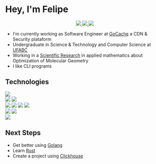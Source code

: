 # Hey, I'm Felipe

<p align="center">
    <a href="https://www.linkedin.com/in/felipe-fernandes-449b6219b/" target="_blank">
        <img src="https://img.shields.io/badge/LinkedIn-0077B5?style=for-the-badge&logo=linkedin&logoColor=white">
    </a>
    <a href="https://github.com/Mewbi" target="_blank">
        <img src="https://img.shields.io/badge/Github-181717?style=for-the-badge&logo=github&logoColor=white">
    </a>
    <a href="mailto:felipefernandesgsc@gmail.com" target="_blank">
        <img src="https://img.shields.io/badge/Gmail-D14836?style=for-the-badge&logo=gmail&logoColor=white">
    </a>
</p>

- I'm currently working as Software Engineer at [GoCache](https://www.gocache.com.br/) a CDN & Security plataform
- Undergraduate in Science & Technology and Computer Science at [UFABC](https://www.ufabc.edu.br/)
- Working in a [Scientific Research](https://github.com/Mewbi/ic) in applied mathematics about Optimization of Molecular Geometry
- I like CLI programs

## Technologies

<div>
    <img src="https://img.shields.io/badge/OS-Linux-black?style=for-the-badge&logo=Linux&logoColor=white">
</div>

<div>
    <img src="https://img.shields.io/badge/Editor-Neovim-darkblue?style=for-the-badge&logo=Neovim">
    <img src="https://img.shields.io/badge/Editor-VSCode-darkblue?style=for-the-badge&logo=Visual%20Studio%20Code">
</div>

<div>
    <img src="https://img.shields.io/badge/Code-Go-blue?style=for-the-badge&logo=Go">
    <img src="https://img.shields.io/badge/Code-Python-blue?style=for-the-badge&logo=Python&logoColor=orange">
    <img src="https://img.shields.io/badge/Code-Lua-blue?style=for-the-badge&logo=Lua&logoColor=darkblue">
    <img src="https://img.shields.io/badge/Code-Bash-blue?style=for-the-badge&logo=GNU%20Bash&logoColor=white">
</div>

<div>
    <img src="https://img.shields.io/badge/Database-MySQL-lightblue?style=for-the-badge&logo=MySQL&logoColor=white">
    <img src="https://img.shields.io/badge/Database-Redis-lightblue?style=for-the-badge&logo=Redis">
</div>

<div>
    <img src="https://img.shields.io/badge/GIT-red?style=for-the-badge&logo=Git&logoColor=white">
</div>

## Next Steps

- Get better using [Golang](https://go.dev/)
- Learn [Rust](https://www.rust-lang.org/)
- Create a project using [Clickhouse](https://clickhouse.com/)